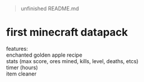 > unfinished README.md
# first minecraft datapack

features:
<br>
enchanted golden apple recipe
<br>
stats (max score, ores mined, kills, level, deaths, etcs)
<br>
timer (hours)
<br>
item cleaner
